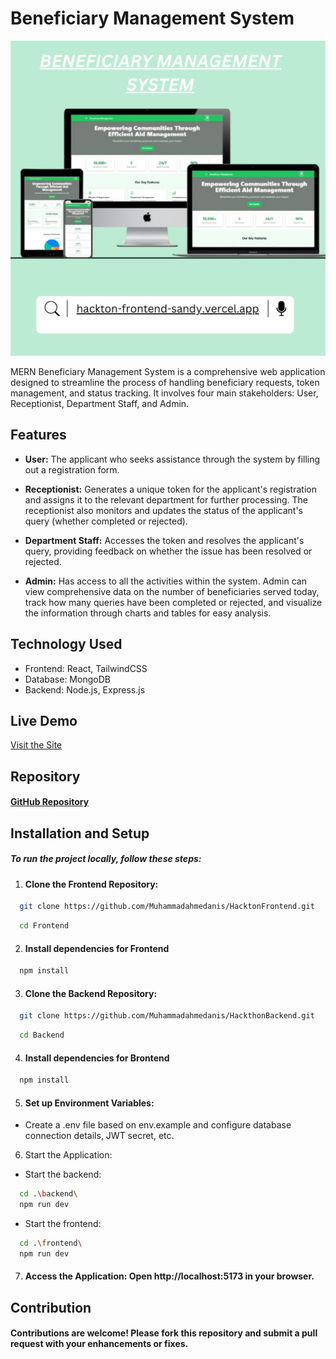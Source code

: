 
# Beneficiary Management System
![Baneficiary Management System Mockup](/public/MockupTemplate.png)

MERN Beneficiary Management System is a comprehensive web application designed to streamline the process of handling beneficiary requests, token management, and status tracking. It involves four main stakeholders: User, Receptionist, Department Staff, and Admin.

## Features

- **User:** The applicant who seeks assistance through the system by filling out a registration form.

- **Receptionist:**  Generates a unique token for the applicant's registration and assigns it to the relevant department for further processing. The receptionist also monitors and updates the status of the applicant's query (whether completed or rejected).

- **Department Staff:** Accesses the token and resolves the applicant's query, providing feedback on whether the issue has been resolved or rejected.

- **Admin:** Has access to all the activities within the system. Admin can view comprehensive data on the number of beneficiaries served today, track how many queries have been completed or rejected, and visualize the information through charts and tables for easy analysis.

## Technology Used

- Frontend: React, TailwindCSS
- Database: MongoDB
- Backend: Node.js, Express.js

## Live Demo

[Visit the Site](https://hackton-frontend-sandy.vercel.app)

## Repository

#### [GitHub Repository](https://github.com/Muhammadahmedanis/HacktonFrontend)

## Installation and Setup

##### To run the project locally, follow these steps:

  1. #### Clone the Frontend Repository:
```bash
  git clone https://github.com/Muhammadahmedanis/HacktonFrontend.git
```
```bash
  cd Frontend
```

 2. #### Install dependencies for Frontend
```bash
  npm install
```

  3. #### Clone the Backend Repository:
```bash
  git clone https://github.com/Muhammadahmedanis/HackthonBackend.git
```
```bash
  cd Backend
```

 4. #### Install dependencies for Brontend
```bash
  npm install
```

 5. #### Set up Environment Variables:
- Create a .env file based on env.example and configure database connection details, JWT secret, etc.

 6. Start the Application:
  - Start the backend:
```bash
  cd .\backend\
  npm run dev
```
  - Start the frontend:
```bash
  cd .\frontend\
  npm run dev
```

 7. #### Access the Application: Open http://localhost:5173 in your browser.

## Contribution

#### Contributions are welcome! Please fork this repository and submit a pull request with your enhancements or fixes.
